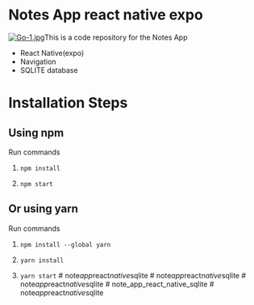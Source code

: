 # Notes App react native expo


[![Go-1.jpg](https://i.postimg.cc/W4WnCzVP/Go-1.jpg)](https://postimg.cc/v1nf6QDP)This is a code repository for the Notes App  



- React Native(expo)
- Navigation
- SQLITE database 




# Installation Steps

## Using npm

Run commands

1) ```npm install```


2) ```npm start```


## Or using yarn

Run commands 

1) ```npm install --global yarn```

2) ```yarn install```

3) ```yarn start```
#   n o t e _ a p p _ r e a c t _ n a t i v e _ s q l i t e  
 #   n o t e _ a p p _ r e a c t _ n a t i v e _ s q l i t e  
 #   n o t e _ a p p _ r e a c t _ n a t i v e _ s q l i t e  
 # note_app_react_native_sqlite
#   n o t e _ a p p _ r e a c t _ n a t i v e _ s q l i t e  
 
